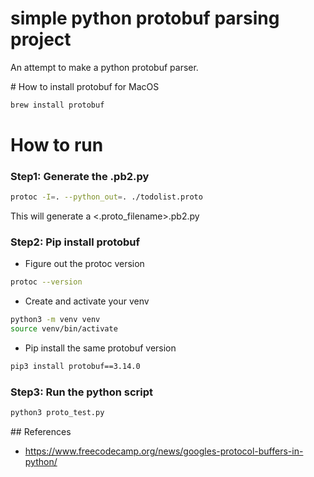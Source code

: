 # simple python protobuf parsing project
An attempt to make a python protobuf parser. 

# How to install protobuf for MacOS 
```bash
brew install protobuf
```


# How to run 
### Step1: Generate the .pb2.py
```bash
protoc -I=. --python_out=. ./todolist.proto
```
This will generate a <.proto_filename>.pb2.py

### Step2: Pip install protobuf
- Figure out the protoc version 
``` bash 
protoc --version
```
- Create and activate your venv
```bash
python3 -m venv venv
source venv/bin/activate
``` 
- Pip install the same protobuf version 
```bash
pip3 install protobuf==3.14.0
```
### Step3: Run the python script
```bash
python3 proto_test.py
```


## References
- https://www.freecodecamp.org/news/googles-protocol-buffers-in-python/


